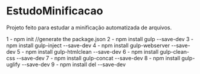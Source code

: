# EstudoMinificacao
Projeto feito para estudar a minificação automatizada de arquivos.

1 - npm init //generate the package.json
2 - npm install gulp --save-dev
3 - npm install gulp-inject --save-dev
4 - npm install gulp-webserver --save-dev
5 - npm install gulp-htmlclean --save-dev
6 - npm install gulp-clean-css --save-dev
7 - npm install gulp-concat --save-dev
8 - npm install gulp-uglify --save-dev
9 - npm install del --save-dev
